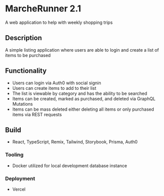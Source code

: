 # MarcheRunner 2.1

A web application to help with weekly shopping trips

## Description

A simple listing application where users are able to login and create a list of items to be purchased

## Functionality

- Users can login via Auth0 with social signin
- Users can create items to add to their list
- The list is viewable by category and has the ability to be searched
- Items can be created, marked as purchased, and deleted via GraphQL Mutations
- Items can be mass deleted either deleting all items or only purchased items via REST requests

## Build
- React, TypeScript, Remix, Tailwind, Storybook, Prisma, Auth0

### Tooling
- Docker utilized for local development database instance

### Deployment
- Vercel
